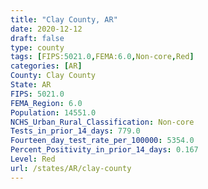 ```yaml
---
title: "Clay County, AR"
date: 2020-12-12
draft: false
type: county
tags: [FIPS:5021.0,FEMA:6.0,Non-core,Red]
categories: [AR]
County: Clay County
State: AR
FIPS: 5021.0
FEMA_Region: 6.0
Population: 14551.0
NCHS_Urban_Rural_Classification: Non-core
Tests_in_prior_14_days: 779.0
Fourteen_day_test_rate_per_100000: 5354.0
Percent_Positivity_in_prior_14_days: 0.167
Level: Red
url: /states/AR/clay-county
---
```



